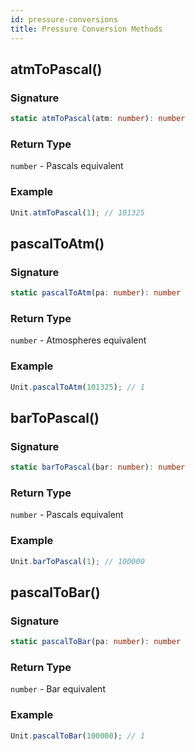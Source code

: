 ```yaml
---
id: pressure-conversions
title: Pressure Conversion Methods
---
```


<!-- markdownlint-disable-file MD024 -->

## atmToPascal()

### Signature

```typescript
static atmToPascal(atm: number): number
```

### Return Type

`number` - Pascals equivalent

### Example

```javascript
Unit.atmToPascal(1); // 101325
```

## pascalToAtm()

### Signature

```typescript
static pascalToAtm(pa: number): number
```

### Return Type

`number` - Atmospheres equivalent

### Example

```javascript
Unit.pascalToAtm(101325); // 1
```

## barToPascal()

### Signature

```typescript
static barToPascal(bar: number): number
```

### Return Type

`number` - Pascals equivalent

### Example

```javascript
Unit.barToPascal(1); // 100000
```

## pascalToBar()

### Signature

```typescript
static pascalToBar(pa: number): number
```

### Return Type

`number` - Bar equivalent

### Example

```javascript
Unit.pascalToBar(100000); // 1
```
